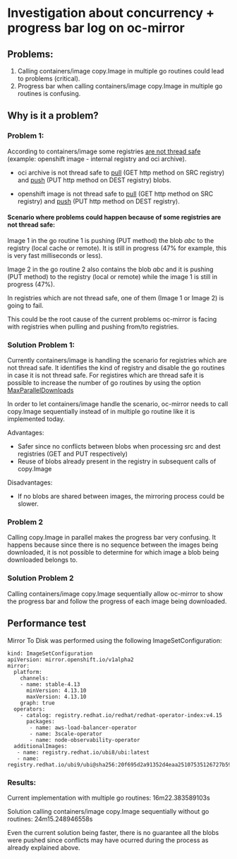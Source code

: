 # Investigation about concurrency + progress bar log on oc-mirror

## Problems: 

1. Calling containers/image copy.Image in multiple go routines could lead to problems (critical).
2. Progress bar when calling containers/image copy.Image in multiple go routines is confusing.

## Why is it a problem? 

### Problem 1:

According to containers/image some registries [are not thread safe](https://github.com/containers/image/blob/dc519780d39f4abf2753a08b913c7edadffdf8ed/copy/copy.go#L254) (example: openshift image - internal registry and oci archive). 

* oci archive is not thread safe to [pull](https://github.com/containers/image/blob/main/oci/archive/oci_src.go#L131) (GET http method on SRC registry) and [push](https://github.com/containers/image/blob/dc519780d39f4abf2753a08b913c7edadffdf8ed/oci/archive/oci_dest.go#L97) (PUT http method on DEST registry) blobs. 

* openshift image is not thread safe to [pull](https://github.com/containers/image/blob/dc519780d39f4abf2753a08b913c7edadffdf8ed/openshift/openshift_src.go#L86) (GET http method on SRC registry) and [push](https://github.com/containers/image/blob/dc519780d39f4abf2753a08b913c7edadffdf8ed/openshift/openshift_dest.go#L105) (PUT http method on DEST registry).

#### Scenario where problems could happen because of some registries are not thread safe:

Image 1 in the go routine 1 is pushing (PUT method) the blob *abc* to the registry (local cache or remote). It is still in progress (47% for example, this is very fast milliseconds or less).

Image 2 in the go routine 2 also contains the blob *abc* and it is pushing (PUT method) to the registry (local or remote) while the image 1 is still in progress (47%).

In registries which are not thread safe, one of them (Image 1 or Image 2) is going to fail. 

This could be the root cause of the current problems oc-mirror is facing with registries when pulling and pushing from/to registries.

### Solution Problem 1:

Currently containers/image is handling the scenario for registries which are not thread safe. It identifies the kind of registry and disable the go routines in case it is not thread safe. For registires which are thread safe it is possible to increase the number of go routines by using the option [MaxParallelDownloads](https://github.com/aguidirh/image/blob/main/copy/copy.go#L120)

In order to let containers/image handle the scenario, oc-mirror needs to call copy.Image sequentially instead of in multiple go routine like it is implemented today.

Advantages:
* Safer since no conflicts between blobs when processing src and dest registries (GET and PUT respectively)
* Reuse of blobs already present in the registry in subsequent calls of copy.Image

Disadvantages:
* If no blobs are shared between images, the mirroring process could be slower.

### Problem 2

Calling copy.Image in parallel makes the progress bar very confusing. It happens because since there is no sequence between the images being downloaded, it is not possible to determine for which image a blob being downloaded belongs to.

### Solution Problem 2

Calling containers/image copy.Image sequentially allow oc-mirror to show the progress bar and follow the progress of each image being downloaded.


## Performance test

Mirror To Disk was performed using the following ImageSetConfiguration:

```
kind: ImageSetConfiguration
apiVersion: mirror.openshift.io/v1alpha2
mirror:
  platform:
    channels:
    - name: stable-4.13
      minVersion: 4.13.10
      maxVersion: 4.13.10
    graph: true
  operators:
    - catalog: registry.redhat.io/redhat/redhat-operator-index:v4.15
      packages:
       - name: aws-load-balancer-operator
       - name: 3scale-operator
       - name: node-observability-operator
  additionalImages: 
   - name: registry.redhat.io/ubi8/ubi:latest
   - name: registry.redhat.io/ubi9/ubi@sha256:20f695d2a91352d4eaa25107535126727b5945bff38ed36a3e59590f495046f0
```

### Results:

Current implementation with multiple go routines: 16m22.383589103s

Solution calling containers/image copy.Image sequentially without go routines: 24m15.248946558s

Even the current solution being faster, there is no guarantee all the blobs were pushed since conflicts may have ocurred during the process as already explained above.


